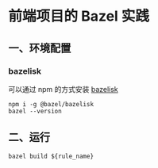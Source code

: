 # 前端项目的 Bazel 实践

## 一、环境配置

### bazelisk

可以通过 npm 的方式安装 [bazelisk](https://github.com/bazelbuild/bazelisk)

```shell
npm i -g @bazel/bazelisk
bazel --version
```

## 二、运行

```shell
bazel build ${rule_name}
```
